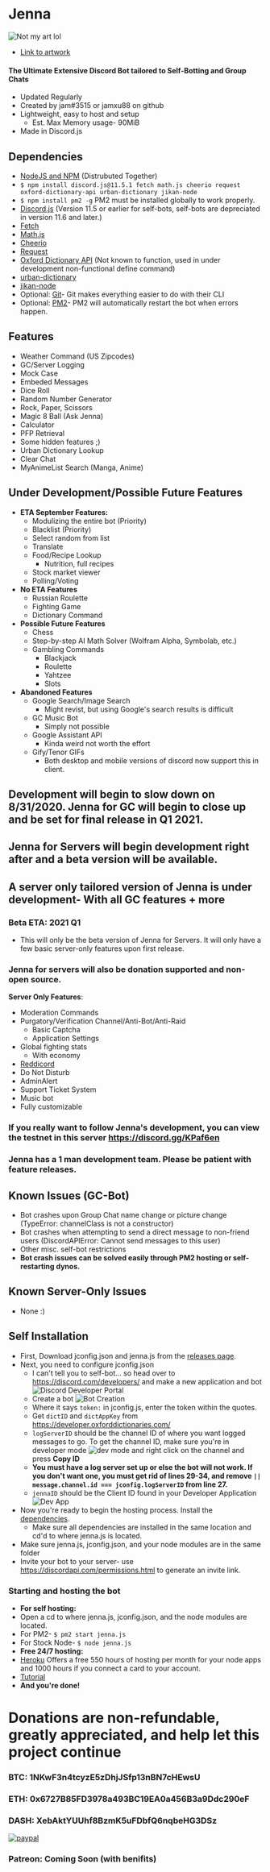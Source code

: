 # Jenna
![Not my art lol](https://cdn.discordapp.com/attachments/729757758332862535/737422906774126663/03387e22311e8dab20cd3eb23f212283_1.png)
* [Link to artwork](https://www.pinterest.com/pin/629870697860898632/?nic_v1=1a2e%2Bc%2F8ybPI%2B6IHEwuxBwDXGMn2MUvzKt5a6CCAagOFO3Zz%2BgWykMAID0rvU82eo2)
#### The Ultimate Extensive Discord Bot tailored to Self-Botting and Group Chats
* Updated Regularly
* Created by jam#3515 or jamxu88 on github
* Lightweight, easy to host and setup
  * Est. Max Memory usage- 90MiB
* Made in Discord.js
## Dependencies
* [NodeJS and NPM](https://nodejs.org/en/) (Distrubuted Together)
* `$ npm install discord.js@11.5.1 fetch math.js cheerio request oxford-dictionary-api urban-dictionary jikan-node`
* `$ npm install pm2 -g` PM2 must be installed globally to work properly. 
* [Discord.js](https://www.npmjs.com/package/discord.js) (Version 11.5 or earlier for self-bots, self-bots are depreciated in version 11.6 and later.)
* [Fetch](https://www.npmjs.com/package/fetch)
* [Math.js](https://www.npmjs.com/package/mathjs)
* [Cheerio](https://www.npmjs.com/package/cheerio)
* [Request](https://www.npmjs.com/package/request)
* [Oxford Dictionary API](https://www.npmjs.com/package/oxford-dictionary-api) (Not known to function, used in under development non-functional define command)
* [urban-dictionary](https://www.npmjs.com/package/urban-dictionary)
* [jikan-node](https://www.npmjs.com/package/jikan-node)
* Optional: [Git](https://git-scm.com/downloads)- Git makes everything easier to do with their CLI
* Optional: [PM2](https://www.npmjs.com/package/pm2)- PM2 will automatically restart the bot when errors happen.
## Features 
* Weather Command (US Zipcodes)
* GC/Server Logging
* Mock Case
* Embeded Messages
* Dice Roll
* Random Number Generator
* Rock, Paper, Scissors
* Magic 8 Ball (Ask Jenna)
* Calculator
* PFP Retrieval
* Some hidden features ;)
* Urban Dictionary Lookup
* Clear Chat
* MyAnimeList Search (Manga, Anime)
## Under Development/Possible Future Features
* **ETA September Features:**
  * Modulizing the entire bot (Priority)
  * Blacklist (Priority)
  * Select random from list
  * Translate
  * Food/Recipe Lookup
    * Nutrition, full recipes
  * Stock market viewer
  * Polling/Voting
* **No ETA Features**
  * Russian Roulette
  * Fighting Game
  * Dictionary Command
* **Possible Future Features**
  * Chess
  * Step-by-step AI Math Solver (Wolfram Alpha, Symbolab, etc.)
  * Gambling Commands
    * Blackjack
    * Roulette
    * Yahtzee
    * Slots
* **Abandoned Features**
  * Google Search/Image Search
    * Might revist, but using Google's search results is difficult
  * GC Music Bot
    * Simply not possible
  * Google Assistant API
    * Kinda weird not worth the effort
  * Gify/Tenor GIFs
    * Both desktop and mobile versions of discord now support this in client.
## Development will begin to slow down on 8/31/2020. Jenna for GC will begin to close up and be set for final release in Q1 2021.
## Jenna for Servers will begin development right after and a beta version will be available.
## A server only tailored version of Jenna is under development- With all GC features + more
### Beta ETA: 2021 Q1
* This will only be the beta version of Jenna for Servers. It will only have a few basic server-only features upon first release.
### Jenna for servers will also be donation supported and non-open source.
**Server Only Features**:
* Moderation Commands
* Purgatory/Verification Channel/Anti-Bot/Anti-Raid
  * Basic Captcha
  * Application Settings
* Global fighting stats
  * With economy
* [Reddicord](https://github.com/jamxu88/Reddicord)
* Do Not Disturb
* AdminAlert
* Support Ticket System
* Music bot
* Fully customizable
### If you really want to follow Jenna's development, you can view the testnet in this server https://discord.gg/KPaf6en
### Jenna has a 1 man development team. Please be patient with feature releases.
## Known Issues (GC-Bot)
* Bot crashes upon Group Chat name change or picture change (TypeError: channelClass is not a constructor)
* Bot crashes when attempting to send a direct message to non-friend users (DiscordAPIError: Cannot send messages to this user)
* Other misc. self-bot restrictions
* **Bot crash issues can be solved easily through PM2 hosting or self-restarting dynos.**
## Known Server-Only Issues
* None :)
## Self Installation
* First, Download jconfig.json and jenna.js from the [releases page](https://github.com/jamxu88/jenna/releases).
* Next, you need to configure jconfig.json
  * I can't tell you to self-bot... so head over to https://discord.com/developers/ and make a new application and bot
![Discord Developer Portal](https://cdn.discordapp.com/attachments/729757758332862535/737415172259577987/QAAAABJRU5ErkJggg.png)
  * Create a bot ![Bot Creation](https://cdn.discordapp.com/attachments/729757758332862535/737422656046891053/unknown.png)
  * Where it says `token:` in jconfig.js, enter the token within the quotes.
  * Get `dictID` and `dictAppKey` from https://developer.oxforddictionaries.com/
  * `logServerID` should be the channel ID of where you want logged messages to go. To get the channel ID, make sure you're in developer mode ![dev mode](https://cdn.discordapp.com/attachments/729757758332862535/737415741627957306/unknown.png) and right click on the channel and press **Copy ID**
  * **You must have a log server set up or else the bot will not work. If you don't want one, you must get rid of lines 29-34, and remove `|| message.channel.id === jconfig.logServerID` from line 27.**
  * `jennaID` should be the Client ID found in your Developer Application ![Dev App](https://cdn.discordapp.com/attachments/729757758332862535/737422836712603698/unknown.png)
* Now you're ready to begin the hosting process. Install the [dependencies](https://github.com/jamxu88/jenna#dependencies).
  * Make sure all dependencies are installed in the same location and cd'd to where jenna.js is located.
* Make sure jenna.js, jconfig.json, and your node modules are in the same folder
* Invite your bot to your server- use https://discordapi.com/permissions.html to generate an invite link.
### Starting and hosting the bot
* **For self hosting:**
* Open a cd to where jenna.js, jconfig.json, and the node modules are located.
* For PM2- `$ pm2 start jenna.js`
* For Stock Node- `$ node jenna.js`
* **Free 24/7 hosting:**
* [Heroku](https://www.heroku.com/) Offers a free 550 hours of hosting per month for your node apps and 1000 hours if you connect a card to your account.
* [Tutorial](https://www.youtube.com/watch?v=24zueyPoHMQ)
* **And you're done!**
#
# Donations are non-refundable, greatly appreciated, and help let this project continue
### BTC: 1NKwF3n4tcyzE5zDhjJSfp13nBN7cHEwsU
### ETH: 0x6727B85FD3978a493BC19EA0a456B3a9Ddc290eF
### DASH: XebAktYUUhf8BzmK5uFDbfQ6nqbeHG3DSz
[![paypal](https://www.paypalobjects.com/en_US/i/btn/btn_donateCC_LG.gif)](https://www.paypal.com/cgi-bin/webscr?cmd=_donations&business=JPF6A3T7URF34&item_name=Buy+me+a+coffee+and+support+the+development+of+Jenna&currency_code=USD&source=url)
### Patreon: Coming Soon (with benifits)
